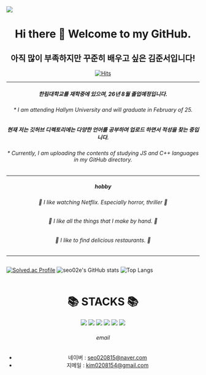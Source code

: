 <img src="https://capsule-render.vercel.app/api?type=waving&&customColorList=0,2,3&height=300&section=header&text=junseo%Kim&fontSize=70"/>
<div align=center>

<h1> Hi there 👋 Welcome to my GitHub. </h1>
<h2> 아직 많이 부족하지만 꾸준히 배우고 싶은 김준서입니다! </h2>

[![Hits](https://hits.seeyoufarm.com/api/count/incr/badge.svg?url=https%3A%2F%2Fgithub.com%2Fseo02e&count_bg=%23DEB0F7&title_bg=%23C0BDBD&icon=&icon_color=%23E7E7E7&title=hits&edge_flat=false)](https://hits.seeyoufarm.com)
***
#####   한림대학교를 재학중에 있으며, 26년 8월 졸업예정입니다.
  <h6> * I am attending Hallym University and will graduate in February of 25.</h6>
  
#####   현재 저는 깃허브 디렉토리에는 다양한 언어를 공부하며 업로드 하면서 적성을 찾는 중입니다. 
  <h6> * Currently, I am uploading the contents of studying JS and C++ languages in my GitHub directory.</h6>
  
***
#####   hobby
  <h6> 👻 I like watching Netflix.
      Especially horror, thriller 👻 </h6>
  <h6> 🧙 I like all the things that I make by hand. 🧙 </h6>
  <h6> 🍴 I like to find delicious restaurants. 🍴 </h6>

</div>

***
<div class="level">
  
[![Solved.ac Profile](http://mazassumnida.wtf/api/generate_badge?boj=seo02)](https://solved.ac/seo02)
![seo02e's GitHub stats](https://github-readme-stats.vercel.app/api?username=seo02e&show_icons=true&theme=panda)
![Top Langs](https://github-readme-stats.vercel.app/api/top-langs/?username=seo02e&layout=compact&theme=panda)

</div>



<div align=center><h1>📚 STACKS 📚 </h1></div>
<div align=center> 
  <img src="https://img.shields.io/badge/java-007396?style=for-the-badge&logo=java&logoColor=white"> 
  <img src="https://img.shields.io/badge/c++-00599C?style=for-the-badge&logo=c%2B%2B&logoColor=white">
  <img src="https://img.shields.io/badge/github-181717?style=for-the-badge&logo=github&logoColor=white">
  <img src="https://img.shields.io/badge/git-F05032?style=for-the-badge&logo=git&logoColor=white">
  <img src="https://img.shields.io/badge/linux-FCC624?style=for-the-badge&logo=linux&logoColor=black"> 
  <img src="https://img.shields.io/badge/spring-6DB33F?style=for-the-badge&logo=spring&logoColor=white"> 

<h6> email </h6>

* 네이버 : <seo020815@naver.com>
* 지메일 : <kim0208154@gmail.com>



<style>
  h3{
    color: #333;
  }
  .level{
    display: flex;
    justify-content: space-between;
  } 
  
</style>
